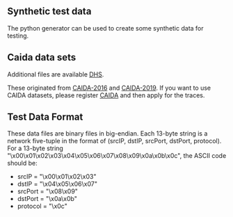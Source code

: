 ## Synthetic test data
The python generator can be used to create some synthetic data for testing.

## Caida data sets
Additional files are available [DHS](https://github.com/ZeBraHack0/DHS/tree/main/data). 

These originated from [CAIDA-2016](http://www.caida.org/data/passive/passive_2016_dataset.xml) and [CAIDA-2019](http://www.caida.org/data/passive/passive_2019_dataset.xml).
If you want to use CAIDA datasets, please register [CAIDA](http://www.caida.org/home/) and then apply for the traces.

## Test Data Format

These data files are binary files in big-endian. 
Each 13-byte string is a network five-tuple in the format of (srcIP, dstIP, srcPort, dstPort, protocol). 
For a 13-byte string "\x00\x01\x02\x03\x04\x05\x06\x07\x08\x09\x0a\x0b\x0c", the ASCII code should be:

- srcIP = "\x00\x01\x02\x03"
- dstIP = "\x04\x05\x06\x07"
- srcPort = "\x08\x09"
- dstPort = "\x0a\x0b"
- protocol = "\x0c"
